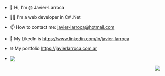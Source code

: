 - 👋 Hi, I'm @ Javier-Larroca
- 👷🏻 I'm a web developer in C# .Net
- 📫 How to contact me: javier-larroca@hotmail.com
- 🔗 My LikedIn is https://www.linkedin.com/in/javier-larroca
- 🌐 My portfolio https://javierlarroca.com.ar

- <a href="https://github.com/Javier-Larroca">
  <img align="center" src="https://github-readme-stats.vercel.app/api?username=Javier-Larroca&show_icons=true&theme=dark&line_height=40" />
</a>

<a href="https://github.com/Javier-Larroca">
  <img align="right" src="https://github-readme-stats.vercel.app/api/top-langs/?username=Javier-Larroca&theme=dark&hide_langs_below=1" />
</a>
<!---
Javier-Larroca/Javier-Larroca is a ✨ special ✨ repository because its `README.md` (this file) appears on your GitHub profile.
You can click the Preview link to take a look at your changes.
--->
